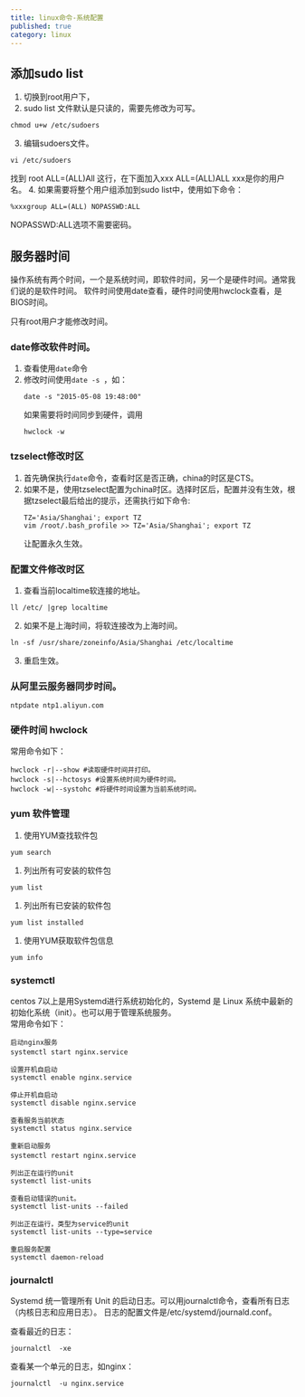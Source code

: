 ```yaml
---
title: linux命令-系统配置
published: true
category: linux
---
```



## 添加sudo list
1. 切换到root用户下，
2. sudo list 文件默认是只读的，需要先修改为可写。
```
chmod u+w /etc/sudoers
```
3. 编辑sudoers文件。
```
vi /etc/sudoers
```
找到 root ALL=(ALL)All 这行，在下面加入xxx ALL=(ALL)ALL xxx是你的用户名。
4. 如果需要将整个用户组添加到sudo list中，使用如下命令：
```
%xxxgroup ALL=(ALL) NOPASSWD:ALL
```
NOPASSWD:ALL选项不需要密码。

## 服务器时间
操作系统有两个时间，一个是系统时间，即软件时间，另一个是硬件时间。通常我们说的是软件时间。
软件时间使用date查看，硬件时间使用hwclock查看，是BIOS时间。

只有root用户才能修改时间。

### date修改软件时间。
1. 查看使用`date`命令
2. 修改时间使用`date -s `，如：
    ```
    date -s "2015-05-08 19:48:00"
    ```
    如果需要将时间同步到硬件，调用 
    ```
    hwclock -w
    ```

### tzselect修改时区
1. 首先确保执行`date`命令，查看时区是否正确，china的时区是CTS。
2. 如果不是，使用tzselect配置为china时区。选择时区后，配置并没有生效，根据tzselect最后给出的提示，还需执行如下命令:
    ```
    TZ='Asia/Shanghai'; export TZ
    vim /root/.bash_profile >> TZ='Asia/Shanghai'; export TZ
    ```
    让配置永久生效。

### 配置文件修改时区
1. 查看当前localtime软连接的地址。
```
ll /etc/ |grep localtime 
```
2. 如果不是上海时间，将软连接改为上海时间。
```
ln -sf /usr/share/zoneinfo/Asia/Shanghai /etc/localtime
```
3. 重启生效。

### 从阿里云服务器同步时间。
```
ntpdate ntp1.aliyun.com
```

### 硬件时间 hwclock
常用命令如下：
```
hwclock -r|--show #读取硬件时间并打印。
hwclock -s|--hctosys #设置系统时间为硬件时间。
hwclock -w|--systohc #将硬件时间设置为当前系统时间。
```


### yum 软件管理
1. 使用YUM查找软件包 
```
yum search 
```
1. 列出所有可安装的软件包 
```
yum list 
```
1. 列出所有已安装的软件包 
```
yum list installed 
```
1. 使用YUM获取软件包信息 
```
yum info 
```

### systemctl
centos 7以上是用Systemd进行系统初始化的，Systemd 是 Linux 系统中最新的初始化系统（init）。也可以用于管理系统服务。      
常用命令如下：
```
启动nginx服务
systemctl start nginx.service　

设置开机自启动
systemctl enable nginx.service

停止开机自启动
systemctl disable nginx.service

查看服务当前状态
systemctl status nginx.service

重新启动服务
systemctl restart nginx.service　

列出正在运行的unit
systemctl list-units

查看启动错误的unit。
systemctl list-units --failed

列出正在运行，类型为service的unit
systemctl list-units --type=service

重启服务配置
systemctl daemon-reload
```

### journalctl
Systemd 统一管理所有 Unit 的启动日志。可以用journalctl命令，查看所有日志（内核日志和应用日志）。
日志的配置文件是/etc/systemd/journald.conf。

查看最近的日志：
```
journalctl  -xe
```
查看某一个单元的日志，如nginx：
```
journalctl  -u nginx.service
```
